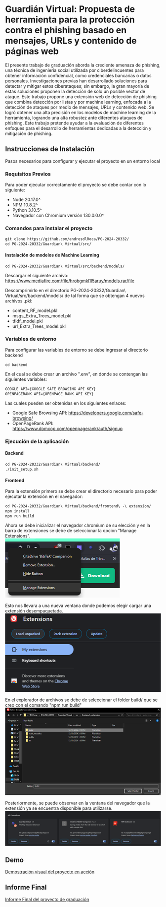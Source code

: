 
# Guardián Virtual: Propuesta de herramienta para la protección contra el phishing basado en mensajes, URLs y contenido de páginas web
 

El presente trabajo de graduación aborda la creciente amenaza de phishing, una técnica
de ingeniería social utilizada por ciberdelincuentes para obtener información confidencial, como credenciales bancarias o datos personales. Investigaciones previas han desarrollado soluciones para detectar y mitigar estos ciberataques; sin embargo, la gran mayoría de estas soluciones proponen la detección de solo un posible vector de ataque. Este trabajo propone una extensión web de detección de phishing que combina detección por listas y por machine learning, enfocada a la detección de ataques por medio de mensajes, URLs y contenido web.
Se logró obtener una alta precisión en los modelos de machine learning de la herramienta,
logrando una alta robustez ante diferentes ataques de phishing. Este trabajo pretende ayudar a la evaluación de diferentes enfoques para el desarrollo de herramientas dedicadas a la detección y mitigación de phishing.
## Instrucciones de Instalación
Pasos necesarios para configurar y ejecutar el proyecto en un entorno local

### Requisitos Previos
Para poder ejecutar correctamente el proyecto se debe contar con lo siguiente:

* Node 20.17.0^
* NPM 10.8.2^
* Python 3.10.5^
* Navegador con Chromium versión 130.0.0.0^

### Comandos para instalar el proyecto
```
git clone https://github.com/andresdlRoca/PG-2024-20332/
cd PG-2024-20332/Guardian\ Virtual/src/
```

#### Instalación de modelos de Machine Learning
```
cd PG-2024-20332/Guardian\ Virtual/src/backend/models/
```

Descargar el siguiente archivo:
https://www.mediafire.com/file/hrobgmkl1l5aruy/models.rar/file

Descomprimirlo en el directorio PG-2024-20332/Guardian\ Virtual/src/backend/models/ de tal forma que se obtengan 4 nuevos archivos .pkl:

* content_RF_model.pkl
* msgs_Extra_Trees_model.pkl
* tfidf_model.pkl
* url_Extra_Trees_model.pkl

### Variables de entorno
Para configurar las variables de entorno se debe ingresar al directorio backend
```
cd backend
```
En el cual se debe crear un archivo ".env", en donde se contengan las siguientes variables:

```
GOOGLE_API={GOOGLE_SAFE_BROWSING_API_KEY}  
OPENPAGERANK_API={OPENPAGE_RANK_API_KEY}
```

Las cuales pueden ser obtenidas en los siguientes enlaces:

* Google Safe Browsing API: https://developers.google.com/safe-browsing/
* OpenPageRank API: https://www.domcop.com/openpagerank/auth/signup


### Ejecución de la aplicación

#### Backend
```
cd PG-2024-20332/Guardian\ Virtual/backend/
./init_setup.sh
```

#### Frontend
Para la extensión primero se debe crear el directorio necesario para poder ejecutar la extensión en el navegador:
```
cd PG-2024-20332/Guardian\ Virtual/backend/frontend\ -\ extension/
npm install
npm run build
```

Ahora se debe inicializar el navegador chromium de su elección y en la barra de extensiones se debe de seleccionar la opcion "Manage Extensions".  
![alt text](assets/image.png)

Esto nos llevara a una nueva ventana donde podemos elegir cargar una extensión desempaquetada.  
![alt text](assets/image-1.png)

En el explorador de archivos se debe de seleccionar el folder build/ que se creo con el comando "npm run build"
![alt text](assets/image-2.png)

Posteriormente, se puede observar en la ventana del navegador que la extensión ya se encuentra disponible para utilizarse.
![alt text](assets/image-4.png)

## Demo
[Demostración visual del proyecto en acción](./Guardian%20Virtual/demo/demo.mp4)

## Informe Final

[Informe Final del proyecto de graduación](./Guardian%20Virtual/docs/Informe.pdf)